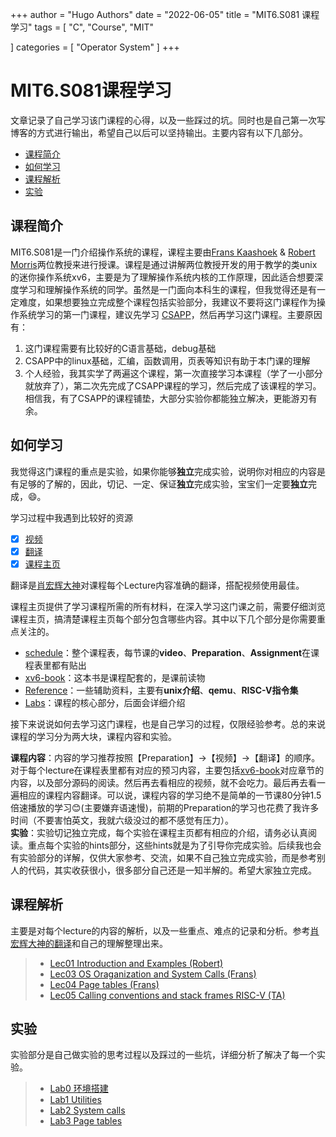 +++
author = "Hugo Authors"
date = "2022-06-05"
title = "MIT6.S081 课程学习"
tags = [
    "C",
    "Course",
    "MIT"
    
]
categories = [
    "Operator System"
]
+++

# MIT6.S081课程学习
文章记录了自己学习该门课程的心得，以及一些踩过的坑。同时也是自己第一次写博客的方式进行输出，希望自己以后可以坚持输出。主要内容有以下几部分。
+ [课程简介](#课程简介)
+ [如何学习](#如何学习)
+ [课程解析](#课程解析)
+ [实验](#实验)

## 课程简介
MIT6.S081是一门介绍操作系统的课程，课程主要由[Frans Kaashoek](https://pdos.csail.mit.edu/~kaashoek/) & [Robert Morris](https://pdos.csail.mit.edu/~rtm/)两位教授来进行授课。课程是通过讲解两位教授开发的用于教学的类unix的迷你操作系统xv6，主要是为了理解操作系统内核的工作原理，因此适合想要深度学习和理解操作系统的同学。虽然是一门面向本科生的课程，但我觉得还是有一定难度，如果想要独立完成整个课程包括实验部分，我建议不要将这门课程作为操作系统学习的第一门课程，建议先学习 [CSAPP](https://www.cs.cmu.edu/~213/)，然后再学习这门课程。主要原因有：
1. 这门课程需要有比较好的C语言基础，debug基础
2. CSAPP中的linux基础，汇编，函数调用，页表等知识有助于本门课的理解
3. 个人经验，我其实学了两遍这个课程，第一次直接学习本课程（学了一小部分就放弃了），第二次先完成了CSAPP课程的学习，然后完成了该课程的学习。相信我，有了CSAPP的课程铺垫，大部分实验你都能独立解决，更能游刃有余。

## 如何学习
我觉得这门课程的重点是实验，如果你能够**独立**完成实验，说明你对相应的内容是有足够的了解的，因此，切记、一定、保证**独立**完成实验，宝宝们一定要**独立**完成，:smile:。

学习过程中我遇到比较好的资源

- [X] [视频](https://www.bilibili.com/video/BV19k4y1C7kA?spm_id_from=333.1007.top_right_bar_window_custom_collection.content.click) 
- [X] [翻译](https://mit-public-courses-cn-translatio.gitbook.io/mit6-s081/) 
- [X] [课程主页](https://pdos.csail.mit.edu/6.828/2020/schedule.html)

翻译是[肖宏辉大神](https://www.zhihu.com/people/xiao-hong-hui-15)对课程每个Lecture内容准确的翻译，搭配视频使用最佳。

课程主页提供了学习课程所需的所有材料，在深入学习这门课之前，需要仔细浏览课程主页，搞清楚课程主页每个部分包含哪些内容。其中以下几个部分是你需要重点关注的。
- [schedule](https://pdos.csail.mit.edu/6.828/2020/schedule.html)：整个课程表，每节课的**video**、**Preparation**、**Assignment**在课程表里都有贴出
- [xv6-book](https://pdos.csail.mit.edu/6.828/2020/xv6/book-riscv-rev1.pdf)：这本书是课程配套的，是课前读物
- [Reference](https://pdos.csail.mit.edu/6.828/2020/reference.html)：一些辅助资料，主要有**unix介绍**、**qemu**、**RISC-V指令集**
- [Labs](https://pdos.csail.mit.edu/6.828/2020/labs/guidance.html)：课程的核心部分，后面会详细介绍

接下来说说如何去学习这门课程，也是自己学习的过程，仅限经验参考。总的来说课程的学习分为两大块，课程内容和实验。    

**课程内容**：内容的学习推荐按照【Preparation】->【视频】->【翻译】的顺序。对于每个lecture在课程表里都有对应的预习内容，主要包括[xv6-book](https://pdos.csail.mit.edu/6.828/2020/labs/guidance.html)对应章节的内容，以及部分源码的阅读。然后再去看相应的视频，就不会吃力。最后再去看一遍相应的课程内容翻译。可以说，课程内容的学习绝不是简单的一节课80分钟1.5倍速播放的学习:blush:(主要嫌弃语速慢)，前期的Preparation的学习也花费了我许多时间（不要害怕英文，我就六级没过的都不感觉有压力）。  
**实验**：实验切记独立完成，每个实验在课程主页都有相应的介绍，请务必认真阅读。重点每个实验的hints部分，这些hints就是为了引导你完成实验。后续我也会有实验部分的详解，仅供大家参考、交流，如果不自己独立完成实验，而是参考别人的代码，其实收获很小，很多部分自己还是一知半解的。希望大家独立完成。

## 课程解析
主要是对每个lecture的内容的解析，以及一些重点、难点的记录和分析。参考[肖宏辉大神的翻译](https://mit-public-courses-cn-translatio.gitbook.io/mit6-s081/)和自己的理解整理出来。

> - [Lec01 Introduction and Examples (Robert)](./lectures/lec01)
> - [Lec03 OS Oraganization and System Calls (Frans)](./lectures/lec03)
> - [Lec04 Page tables (Frans)](./lectures/lec04.md)
> - [Lec05 Calling conventions and stack frames RISC-V (TA)](./lectures/lec05)

## 实验
实验部分是自己做实验的思考过程以及踩过的一些坑，详细分析了解决了每一个实验。
> - [Lab0 环境搭建](./labs/lab0/)
> - [Lab1 Utilities](./labs/lab1/)
> - [Lab2 System calls](./labs/lab2/)
> - [Lab3 Page tables](./labs/lab3/)

